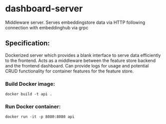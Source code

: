 # dashboard-server
Middleware server. Serves embeddingstore data via HTTP following connection with embeddinghub via grpc
## Specification:
Dockerized server which provides a blank interface to serve data efficiently to the frontend. Acts as a middleware between the feature store backend and the frontend dashboard. Can provide logs for usage and potential CRUD functionality for container features for the feature store.

### Build Docker image:
`docker build -t api .`

### Run Docker container:
`docker run -it -p 8080:8080 api`